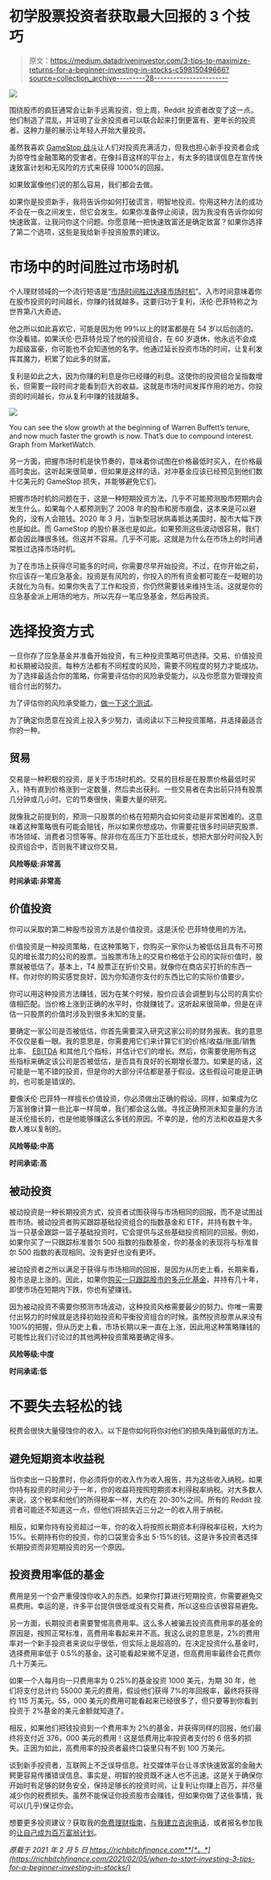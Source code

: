 # 初学股票投资者获取最大回报的 3 个技巧

> 原文：<https://medium.datadriveninvestor.com/3-tips-to-maximize-returns-for-a-beginner-investing-in-stocks-c59815049666?source=collection_archive---------28----------------------->

![](img/7d97103d67a120ec2cbdc7e9433eceee.png)

围绕股市的疯狂通常会让新手远离投资，但上周，Reddit 投资者改变了这一点。他们制造了混乱，并证明了业余投资者可以联合起来打倒更富有、更年长的投资者。这种力量的展示让年轻人开始大量投资。

虽然我喜欢 [GameStop 战斗](https://richbitchfinance.com/2021/01/29/how-reddit-trolls-got-rich-on-gamestop-and-made-wall-street-tycoons-to-lose-billions/)让人们对投资充满活力，但我也担心新手投资者会成为掠夺性金融策略的受害者。在像抖音这样的平台上，有太多的错误信息在宣传快速致富计划和无风险的方式来获得 1000%的回报。

如果致富像他们说的那么容易，我们都会去做。

如果你是投资新手，我将告诉你如何打破谎言，明智地投资。你用这种方法的成功不会在一夜之间发生，但它会发生。如果你准备停止阅读，因为我没有告诉你如何快速致富，让我问你这个问题。你愿意赌一把快速致富还是确定致富？如果你选择了第二个选项，这些是我给新手投资股票的建议。

# 市场中的时间胜过市场时机

个人理财领域的一个流行短语是“[市场时间胜过选择市场时机](https://richbitchfinance.com/2020/05/01/buy-buy-buy/)”。入市时间意味着你在股市投资的时间越长，你赚的钱就越多。这要归功于复利，沃伦·巴菲特称之为世界第八大奇迹。

他之所以如此喜欢它，可能是因为他 99%以上的财富都是在 54 岁以后创造的。你没看错。如果沃伦·巴菲特兑现了他的投资组合，在 60 岁退休，他永远不会成为超级富豪，你可能也不会知道他的名字。他通过延长投资市场的时间，让复利发挥其魔力，积累了如此多的财富。

复利是如此之大，因为你赚的利息是你已经赚的利息。这使你的投资组合呈指数增长，但需要一段时间才能看到巨大的收益。这就是市场时间发挥作用的地方。你投资的时间越长，你从复利中赚的钱就越多。

![](img/80a5aa5b150b736ec76629bcdc0679b7.png)

You can see the slow growth at the beginning of Warren Buffett’s tenure, and now much faster the growth is now. That’s due to compound interest. Graph from MarketWatch.

另一方面，把握市场时机是快节奏的，意味着你试图在价格最低时买入，在价格最高时卖出。这听起来很简单，但如果是这样的话，对冲基金应该已经预见到他们数十亿美元的 GameStop 损失，并能够避免它们。

把握市场时机的问题在于，这是一种短期投资方法，几乎不可能预测股市短期内会发生什么。如果每个人都预测到了 2008 年的股市和房市崩盘，这本来是可以避免的，没有人会赔钱。2020 年 3 月，当新型冠状病毒抵达美国时，股市大幅下跌也是如此。而 GameStop 的股价暴涨也是如此。如果预测这些波动很容易，我们都会因此赚很多钱。但这并不容易。几乎不可能。这就是为什么在市场上的时间通常胜过选择市场时机。

为了在市场上获得尽可能多的时间，你需要尽早开始投资。不过，在你开始之前，你应该存一笔应急基金。投资是有风险的，你投入的所有资金都可能在一眨眼的功夫就化为乌有。如果你失去了工作和投资，你仍然需要钱来维持生活。这就是你的应急基金派上用场的地方。所以先存一笔应急基金，然后再投资。

# 选择投资方式

一旦你存了应急基金并准备开始投资，有三种投资策略可供选择。交易、价值投资和长期被动投资。每种方法都有不同程度的风险，需要不同程度的努力才能成功。为了选择最适合你的策略，你需要评估你的风险承受能力，以及你愿意为管理投资组合付出的努力。

为了评估你的风险承受能力，[做一下这个测试](http://eepurl.com/hhHJTn)。

为了确定你愿意在投资上投入多少努力，请阅读以下三种投资策略，并选择最适合你的一种。

## 贸易

交易是一种积极的投资，是关于市场时机的。交易的目标是在股票价格最低时买入，持有直到价格涨到一定数量，然后卖出获利。一些交易者在卖出前只持有股票几分钟或几小时。它的节奏很快，需要大量的研究。

就像我之前提到的，预测一只股票的价格在短期内会如何变动是非常困难的。这意味着这种策略很有可能会赔钱，所以如果你想成功，你需要花很多时间研究股票、市场领域、消费者习惯等等。除非你在高压力下茁壮成长，想把大部分时间投入到投资组合中，否则我不建议你交易。

**风险等级:非常高**

**时间承诺:非常高**

## 价值投资

你可以采取的第二种股市投资方法是价值投资。这是沃伦·巴菲特使用的方法。

价值投资是一种投资策略，在这种策略下，你购买一家你认为被低估且具有不可预见的增长潜力的公司的股票。当股票市场上的交易价格低于公司的实际价值时，股票就被低估了。基本上，T4 股票正在折价交易。就像你在商店买打折的东西一样。你对你的购买感觉良好，因为你知道你支付的东西比它的实际价值要少。

你可以用这种投资方法赚钱，因为在某个时候，股价应该会调整到与公司的真实价值相匹配。当价格上涨到正确的水平时，你就赚钱了。这听起来很简单，但是在评估一只股票的价值时涉及到很多未知的变量。

要确定一家公司是否被低估，你首先需要深入研究这家公司的财务报表。我的意思不仅仅是看一眼。我的意思是，你需要用它们来计算它们的价格/收益/账面/销售比率、 [EBITDA](https://www.instagram.com/p/CKe9CIRnZi2/?utm_source=ig_web_copy_link) 和其他几个指标，并估计它们的增长。然后，你需要使用所有这些指标来确定该公司是否被低估，是否具有良好的长期增长潜力。如果是的话，这可能是一笔不错的投资，但是你的大部分评估都是基于假设。这些假设可能是正确的，也可能是错误的。

要像沃伦·巴菲特一样擅长价值投资，你必须做出正确的假设。同样，如果成为亿万富翁像计算一些比率一样简单，我们都会这么做。寻找正确预测未知变量的方法是沃伦擅长的，也是他能够赚这么多钱的原因。不幸的是，他的方法和收益是大多数人难以复制的。

**风险等级:中高**

**时间承诺:高**

## 被动投资

被动投资是一种长期投资方式，投资者试图获得与市场相同的回报，而不是试图战胜市场。被动投资者购买跟踪基础投资组合的指数基金和 ETF，并持有数十年。当一只基金跟踪一篮子基础投资时，它会提供与这些基础投资相同的回报。例如，如果你买了一只跟踪标准普尔 500 指数的指数基金，你的基金的表现将与标准普尔 500 指数的表现相同。没有更好也没有更坏。

被动投资者之所以满足于获得与市场相同的回报，是因为从历史上看，长期来看，股市总是上涨的。因此，如果你[购买一只跟踪股市的多元化基金](https://richbitchfinance.com/2020/05/08/investing-in-a-unicorn-vs-a-herd-of-cattle/)，并持有几十年，即使市场在短期内下跌，你也有望赚钱。

因为被动投资不需要你预测市场波动，这种投资风格需要最少的努力。你唯一需要付出努力的时候就是选择初始投资和平衡投资组合的时候。虽然投资股票从来没有 100%的把握，但从历史上看，市场长期以来一直在上涨，因此用这种策略赚钱的可能性比我们讨论过的其他两种投资策略要确定得多。

**风险等级:中度**

**时间承诺:低**

# 不要失去轻松的钱

税费会很快大量侵蚀你的收入。以下是你如何将你对他们的损失降到最低的方法。

## 避免短期资本收益税

当你卖出一只股票时，你必须将你的收入作为收入报告，并为这些收入纳税。如果你持有投资的时间少于一年，你的收益将按照短期资本利得税率纳税。对大多数人来说，这个税率和他们的所得税率一样，大约在 20-30%之间。所有的 Reddit 投资者可能还不知道这一点，但他们将损失近三分之一的收入用于纳税。

相反，如果你持有投资超过一年，你的收入将按照长期资本利得税率征税，大约为 15%。长期持有你的投资，你的口袋里会多出 5-15%的钱。这是许多投资者选择长期投资而非短期投资的另一个原因。

## 投资费用率低的基金

费用是另一个会严重侵蚀你收入的东西。如果你打算进行短期投资，你需要避免交易费用。幸运的是，许多平台提供很低或没有交易费，所以这些应该很容易避免。

另一方面，长期投资者需要警惕高费用率。这么多人被骗去投资高费用率的基金的原因是，按照正常标准，高费用率看起来并不高。我这么说的意思是，2%的费用率对一个新手投资者来说似乎很低，但实际上是超高的。在决定投资什么基金时，选择费用率低于 0.5%的基金。这可能看起来微不足道，但高费用率最终会花费你几十万美元。

如果一个人每月向一只费用率为 0.25%的基金投资 1000 美元，为期 30 年，他们将支付总计约 55000 美元的费用，假设他们获得 7%的年回报率，最终将获得约 115 万美元。55，000 美元的费用可能看起来已经很多了，但只要等到你看到投资于 2%基金的美元金额就知道了。

相反，如果他们把钱投资到一个费用率为 2%的基金，并获得同样的回报，他们最终将支付近 376，000 美元的费用！这是低费用比率投资者支付的 6 倍多的损失。正因为如此，高费用率的投资者最终口袋里只有不到 100 万美元。

谈到新手投资者，互联网上不乏误导信息。社交媒体平台让寻求快速致富的金融大鳄更容易传播错误信息。事实是，明智的投资既不迷人也不迅速。这是关于确保你开始时有足够的财务安全，保持足够长的投资时间，让复利让你赚上百万，并尽量减少你的税费损失。虽然不能保证你投资股市会赚钱，但如果你做了这些事情，我可以(几乎)保证你会。

想要更多投资建议？获取我的[免费理财指南](https://richbitchfinance.com/product/free-3-step-guid%E2%80%A6ng-your-finances/)，[与我建立咨询电话](https://richbitchfinance.com/product/private-consulting-call/)，或者报名参加我的[让自己成为百万富翁计划](https://richbitchfinance.com/product/get-a-grip-on-your-finances/)。

*原载于 2021 年 2 月 5 日 https://richbitchfinance.com**[*。*](https://richbitchfinance.com/2021/02/05/when-to-start-investing-3-tips-for-a-beginner-investing-in-stocks/)*